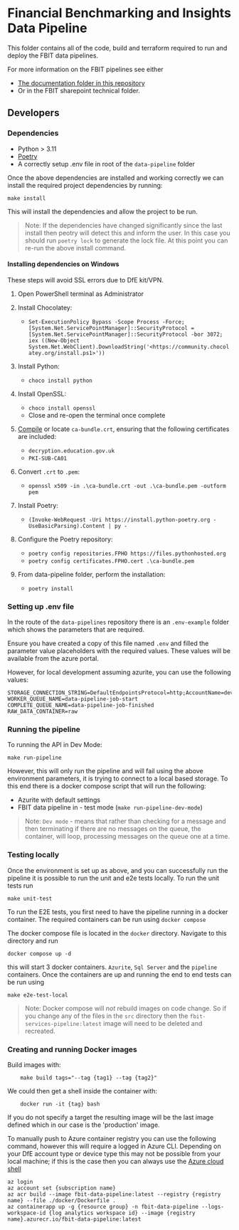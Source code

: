 # Financial Benchmarking and Insights Data Pipeline

This folder contains all of the code, build and terraform required to run and deploy the FBIT data pipelines.

For more information on the FBIT pipelines see either

* [The documentation folder in this repository](https://github.com/DFE-Digital/education-benchmarking-and-insights/tree/main/documentation)
* Or in the FBIT sharepoint technical folder.

## Developers

### Dependencies

* Python > 3.11
* [Poetry](https://python-poetry.org/docs/)
* A correctly setup .env file in root of the `data-pipeline` folder

Once the above dependencies are installed and working correctly we can install the required project dependencies by running:

    make install

This will install the dependencies and allow the project to be run.

> Note: If the dependencies have changed significantly since the last install then peotry will detect this and inform the user. In this case you should run `poetry lock` to generate the lock file. At this point you can re-run the above install command.

#### Installing dependencies on Windows

These steps will avoid SSL errors due to DfE kit/VPN.

1. Open PowerShell terminal as Administrator
1. Install Chocolatey:

    * `Set-ExecutionPolicy Bypass -Scope Process -Force; [System.Net.ServicePointManager]::SecurityProtocol = [System.Net.ServicePointManager]::SecurityProtocol -bor 3072; iex ((New-Object System.Net.WebClient).DownloadString('<https://community.chocolatey.org/install.ps1>'))`

1. Install Python:

    * `choco install python`

1. Install OpenSSL:

    * `choco install openssl`
    * Close and re-open the terminal once complete

1. [Compile](https://mattferderer.com/fix-git-self-signed-certificate-in-certificate-chain-on-windows) or locate `ca-bundle.crt`, ensuring that the following certificates are included:

    * `decryption.education.gov.uk`
    * `PKI-SUB-CA01`

1. Convert `.crt` to `.pem`:

    * `openssl x509 -in .\ca-bundle.crt -out .\ca-bundle.pem -outform pem`

1. Install Poetry:

    * `(Invoke-WebRequest -Uri https://install.python-poetry.org -UseBasicParsing).Content | py -`

1. Configure the Poetry repository:

    * `poetry config repositories.FPHO https://files.pythonhosted.org`
    * `poetry config certificates.FPHO.cert .\ca-bundle.pem`

1. From data-pipeline folder, perform the installation:

    * `poetry install`

### Setting up .env file

In the route of the `data-pipelines` repository there is an `.env-example` folder which shows the parameters that are required.

Ensure you have created a copy of this file named `.env` and filled the parameter value placeholders with the required values. These values will be available from the azure portal.

However, for local development assuming azurite, you can use the following values:

    STORAGE_CONNECTION_STRING=DefaultEndpointsProtocol=http;AccountName=devstoreaccount1;AccountKey=Eby8vdM02xNOcqFlqUwJPLlmEtlCDXJ1OUzFT50uSRZ6IFsuFq2UVErCz4I6tq/K1SZFPTOtr/KBHBeksoGMGw==;BlobEndpoint=http://127.0.0.1:10000/devstoreaccount1;QueueEndpoint=http://127.0.0.1:10001/devstoreaccount1;TableEndpoint=http://127.0.0.1:10002/devstoreaccount1;
    WORKER_QUEUE_NAME=data-pipeline-job-start
    COMPLETE_QUEUE_NAME=data-pipeline-job-finished
    RAW_DATA_CONTAINER=raw

### Running the pipeline

To running the API in Dev Mode:

    make run-pipeline

However, this will only run the pipeline and will fail using the above environment parameters, it is trying to connect to a local based storage. To this end there is a docker compose script that will run the following:

* Azurite with default settings
* FBIT data pipeline in - test mode (`make run-pipeline-dev-mode`)

> Note: `Dev mode` - means that rather than checking for a message and then terminating if there are no messages on the queue, the container, will loop, processing messages on the queue one at a time.

### Testing locally

Once the environment is set up as above, and you can successfully run the pipeline it is possible to run the unit and e2e tests locally.
To run the unit tests run

    make unit-test

To run the E2E tests, you first need to have the pipeline running in a docker container. The required containers can be run using `docker compose`

The docker compose file is located in the `docker` directory. Navigate to this directory and run

    docker compose up -d

this will start 3 docker containers. `Azurite`, `Sql Server` and the `pipeline` containers. Once the containers are up and running the end to end tests can be run using

    make e2e-test-local

> Note: Docker compose will *not* rebuild images on code change. So if you change any of the files in the `src` directory then the `fbit-services-pipeline:latest` image will need to be deleted and recreated.

### Creating and running Docker images

Build images with:

        make build tags="--tag {tag1} --tag {tag2}"

We could then get a shell inside the container with:

        docker run -it {tag} bash

If you do not specify a target the resulting image will be the last image defined which in our case is the 'production' image.

To manually push to Azure container registry you can use the following command, however this will require a logged in Azure CLI. Depending on your DfE account type or device type this may not be possible from your local machine; if this is the case then you can always use the [Azure cloud shell](https://learn.microsoft.com/en-gb/azure/cloud-shell/overview)

    az login
    az account set {subscription name}
    az acr build --image fbit-data-pipeline:latest --registry {registry name} --file ./docker/Dockerfile .
    az containerapp up -g {resource group} -n fbit-data-pipeline --logs-workspace-id {log analytics workspace id} --image {registry name}.azurecr.io/fbit-data-pipeline:latest
